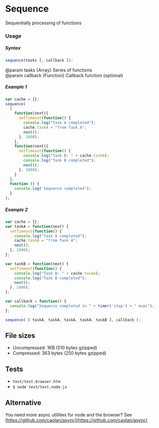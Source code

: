 # Sequence

Sequentially processing of functions

### Usage

##### Syntax

```javascript
sequence(tasks [, callback ]);
```
@param tasks {Array} Series of functions    
@param callback {Function} Callback function (optional)

##### Example 1

```javascript
var cache = {};
sequence(
  [
    function(next){
      setTimeout(function() {
        console.log("Task A completed");
        cache.taskA = "from Task A";
        next();
      }, 1000);
    },
    function(next){
      setTimeout(function() {
        console.log("Task B: " + cache.taskA);
        console.log("Task B completed");
        next();
      }, 1000);
    }
  ], 
  function () {
    console.log('Sequence completed'); 
  }
);
```

##### Example 2

```javascript
var cache = {};
var taskA = function(next) {
  setTimeout(function() {
    console.log("Task A completed");
    cache.taskA = "from Task A";
    next();
  }, 1000);
};

var taskB = function(next) {
  setTimeout(function() {
    console.log("Task B: " + cache.taskA);
    console.log("Task B completed");
    next();
  }, 1000);
};

var callback = function() {
  console.log("Sequence completed in " + timer('stop') + " msec");
};

sequence( [ taskA, taskA, taskA, taskA, taskB ], callback );
```

## File sizes
* Uncompressed: 1KB (510 bytes gzipped)
* Compressed: 363 bytes (250 bytes gzipped)

## Tests

* `test/test.browser.htm`
* `$ node test/test.node.js`

## Alternative

You need more async utilities for node and the browser? See [https://github.com/caolan/async](https://github.com/caolan/async)
